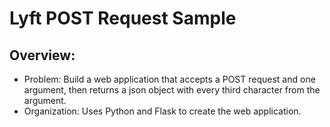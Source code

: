 # Lyft POST Request Sample
## Overview:
- Problem: Build a web application that accepts a POST request and one argument, then returns a json object with every third character from the argument.
- Organization: Uses Python and Flask to create the web application.
